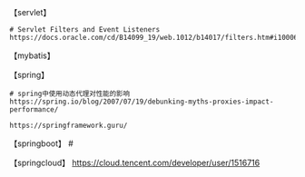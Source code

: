 【servlet】

	# Servlet Filters and Event Listeners
	https://docs.oracle.com/cd/B14099_19/web.1012/b14017/filters.htm#i1000654
    
【mybatis】



【spring】
    
    # spring中使用动态代理对性能的影响
    https://spring.io/blog/2007/07/19/debunking-myths-proxies-impact-performance/
    
    https://springframework.guru/

【springboot】
    #

【springcloud】
    https://cloud.tencent.com/developer/user/1516716
    
    